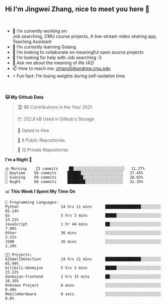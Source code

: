 Hi I'm Jingwei Zhang, nice to meet you here 👋
---
<br>


- 🔭 I’m currently working on: <br>
    Job searching, CMU course projects, A live-stream video sharing app, Teaching Assistant
- 🌱 I’m currently learning Golang
- 👯 I’m looking to collaborate on meaningful open source projects
- 🤔 I’m looking for help with Job searching :3
- 💬 Ask me about the meaning of life (42)
- 📫 How to reach me: jzhang5@andrew.cmu.edu
- ⚡ Fun fact: I'm losing weights during self-isolation time
<br>


<!--START_SECTION:waka-->
**🐱 My Github Data** 

> 🏆 86 Contributions in the Year 2021
 > 
> 📦 252.8 kB Used in Github's Storage 
 > 
> 💼 Opted to Hire
 > 
> 📜 8 Public Repositories 
 > 
> 🔑 12 Private Repositories  
 > 
**I'm a Night 🦉** 

```text
🌞 Morning    23 commits     ██░░░░░░░░░░░░░░░░░░░░░░░   11.27% 
🌆 Daytime    56 commits     ██████░░░░░░░░░░░░░░░░░░░   27.45% 
🌃 Evening    59 commits     ███████░░░░░░░░░░░░░░░░░░   28.92% 
🌙 Night      66 commits     ████████░░░░░░░░░░░░░░░░░   32.35%

```


📊 **This Week I Spent My Time On** 

```text
💬 Programming Languages: 
Python                   14 hrs 11 mins      ████████████████░░░░░░░░░   65.14% 
Go                       5 hrs 3 mins        █████░░░░░░░░░░░░░░░░░░░░   23.22% 
JavaScript               1 hr 44 mins        ██░░░░░░░░░░░░░░░░░░░░░░░   7.98% 
Other                    30 mins             ░░░░░░░░░░░░░░░░░░░░░░░░░   2.31% 
JSON                     16 mins             ░░░░░░░░░░░░░░░░░░░░░░░░░   1.29%

🐱‍💻 Projects: 
A1SmellDetection         14 hrs 21 mins      ████████████████░░░░░░░░░   65.94% 
bilibili-danmujun        5 hrs 3 mins        █████░░░░░░░░░░░░░░░░░░░░   23.22% 
danmujun-frontend        2 hrs 15 mins       ██░░░░░░░░░░░░░░░░░░░░░░░   10.35% 
Unknown Project          6 mins              ░░░░░░░░░░░░░░░░░░░░░░░░░   0.48% 
MobileHardware           0 secs              ░░░░░░░░░░░░░░░░░░░░░░░░░   0.0%

```


<!--END_SECTION:waka-->
